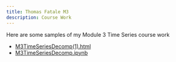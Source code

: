 ```yaml
---
title: Thomas Fatale M3 
description: Course Work
---
```


Here are some samples of my Module 3 Time Series course work

- [M3TimeSeriesDecomp(1).html](/M3TimeSeriesDecomp(1).html)
- [M3TimeSeriesDecomp.ipynb](/M3TimeSeriesDecomp.ipynb)


